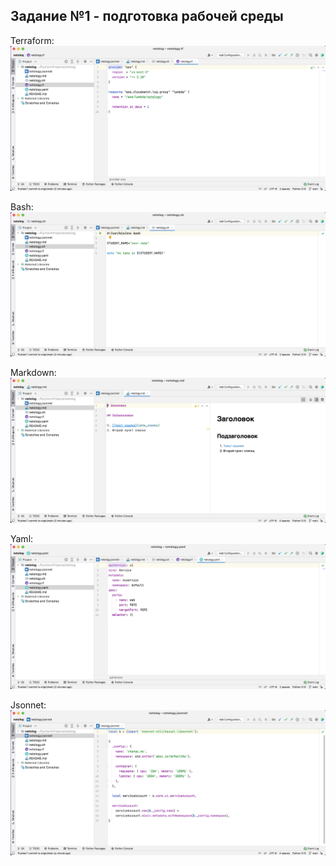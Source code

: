 ## Задание №1 - подготовка рабочей среды 
Terraform: ![Terraform](img/terraform.png)

Bash: ![Bash](img/bash.png)

Markdown: ![Markdown](img/markdown.png)

Yaml: ![Yaml](img/yaml.png)

Jsonnet: ![Jsonnet](img/jsonnet.png)

